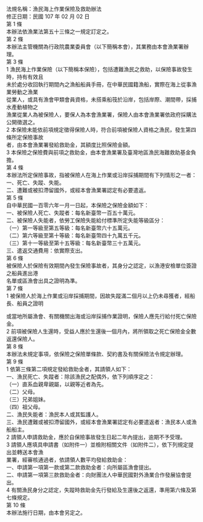 法規名稱：漁民海上作業保險及救助辦法  
修正日期：民國 107 年 02 月 02 日  
第 1 條  
本辦法依漁業法第五十三條之一規定訂定之。  
第 2 條  
本辦法主管機關為行政院農業委員會（以下簡稱本會），其業務由本會漁業署辦理。  
第 3 條  
1 漁民海上作業保險（以下簡稱本保險），包括遭難漁民之救助，以保險事故發生時，持有有效且  
未於處分收回執行期間內之漁船船員手冊，在中華民國籍漁船，實際在海上從事漁業勞動之漁業  
從業人，或具有漁會甲類會員資格，未搭乘船筏於沿岸，包括岸際、潮間帶，採捕水產動植物之  
漁業從業人為被保險人，要保人為本會漁業署，保險人由本會漁業署依政府採購法公開徵選之。  
2 本保險未能依前項規定徵得保險人時，符合前項被保險人資格之漁民，發生第四條所定保險事故  
者，由本會漁業署發給救助金，其額度比照保險金額。  
3 本保險之保險費與前項之救助金，由本會漁業署及臺灣地區漁民海難救助基金負擔。  
第 4 條  
本辦法所定保險事故，指被保險人在海上作業或沿岸採捕期間有下列情形之一者：  
一、死亡、失蹤、失能。  
二、遭難或被扣滯留國外，或經本會漁業署認定有必要遣返。  
第 5 條  
自中華民國一百零六年一月一日起，本保險之保險金額如下：  
一、被保險人死亡、失蹤者：每名新臺幣一百五十萬元。  
二、被保險人失能者，依勞工保險失能給付標準所定失能等級區分：  
（一）第一等級至第五等級：每名新臺幣六十五萬元。  
（二）第六等級至第十等級：每名新臺幣四十九萬五千元。  
（三）第十一等級至第十五等級：每名新臺幣三十五萬元。  
三、遣返交通費用：依實際支出。  
第 6 條  
被保險人於保險有效期間內發生保險事故者，其身分之認定，以漁港安檢單位簽證之船員進出港  
名單或區漁會出具之證明為準。  
第 7 條  
1 被保險人於海上作業或沿岸採捕期間，因故失蹤滿二個月以上仍未尋獲者，經船長、船員之證明  


或當地所屬漁會、有關機關出海或沿岸採捕作業證明，保險人應先行給付死亡保險金。  
2 前項被保險人生還時，受益人應於生還後一個月內，將所領取之死亡保險金全數返還保險人。  
第 8 條  
本辦法未規定事項，依保險之保險單條款、契約書及有關保險法令規定辦理。  
第 9 條  
1 依第三條第二項規定發給救助金者，其請領人如下：  
一、漁民死亡、失蹤者：除該漁民之配偶外，依下列順序定之：  
（一）直系血親卑親屬，以親等近者為先。  
（二）父母。  
（三）兄弟姐妹。  
（四）祖父母。  
二、漁民失能者：漁民本人或其監護人。  
三、漁民遭難或被扣滯留國外，或經本會漁業署認定有必要遣返者：漁民本人或漁船船主。  
2 請領人申請救助金，應於自保險事故發生日起二年內提出，逾期不予受理。  
3 請領人應填具申請書（如附件一）並檢附相關文件（如附件二），依下列規定提出並轉送本會漁  
業署，經審核通過者，依請領人數平均發給救助金：  
一、申請第一項第一款或第二款救助金者：向所屬區漁會提出。  
二、申請第一項第三款救助金者：向財團法人中華民國對外漁業合作發展協會提出。  
4 有關漁民身分之認定，失蹤時救助金先行發給及生還後之返還，準用第六條及第七條規定。  
第 10 條  
本辦法施行日期，由本會另定之。  


